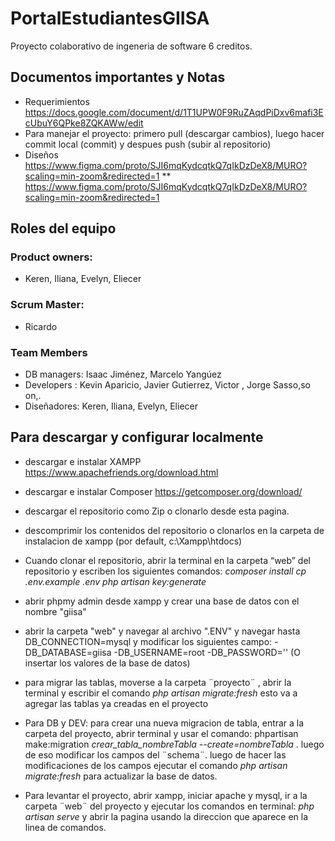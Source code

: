 # PortalEstudiantesGIISA
Proyecto colaborativo de ingeneria de software 6 creditos.

## Documentos importantes y Notas
* Requerimientos https://docs.google.com/document/d/1T1UPW0F9RuZAqdPiDxv6mafi3EcUbuY6QPke8ZQKAWw/edit
* Para manejar el proyecto: primero pull (descargar cambios), luego hacer commit local (commit) y despues push (subir al repositorio)
* Diseños https://www.figma.com/proto/SJI6mqKydcqtkQ7qIkDzDeX8/MURO?scaling=min-zoom&redirected=1
** https://www.figma.com/proto/SJI6mqKydcqtkQ7qIkDzDeX8/MURO?scaling=min-zoom&redirected=1


## Roles del equipo
### Product owners:
* Keren, Iliana, Evelyn, Eliecer

### Scrum Master:
* Ricardo

### Team Members
* DB managers: Isaac Jiménez, Marcelo Yangúez
* Developers : Kevin Aparicio, Javier Gutierrez, Victor , Jorge Sasso,so on,. 
* Diseñadores: Keren, Iliana, Evelyn, Eliecer

## Para descargar y configurar localmente
* descargar e instalar XAMPP https://www.apachefriends.org/download.html
* descargar e instalar Composer https://getcomposer.org/download/
* descargar el repositorio como Zip o clonarlo desde esta pagina.
* descomprimir los contenidos del repositorio o clonarlos en la carpeta de instalacion de xampp (por default, c:\Xampp\htdocs)
* Cuando clonar el repositorio, abrir la terminal en la carpeta “web” del repositorio y escriben los siguientes comandos:
  _composer install_
  _cp .env.example .env_
  _php artisan key:generate_

* abrir phpmy admin desde xampp y crear una base de datos con el nombre "giisa"
* abrir la carpeta "web" y navegar al archivo ".ENV" y navegar hasta DB_CONNECTION=mysql y modificar los siguientes campo:
  -DB_DATABASE=giisa
  -DB_USERNAME=root
  -DB_PASSWORD='' (O insertar los valores de la base de datos)   
* para migrar las tablas, moverse a la carpeta ¨proyecto¨ , abrir la terminal y escribir el comando _php artisan migrate:fresh_ esto va a agregar las tablas ya creadas en el proyecto
* Para DB y DEV: para crear una nueva migracion de tabla, entrar a la carpeta del proyecto, abrir terminal y usar el comando: phpartisan  make:migration _crear_tabla_nombreTabla --create=nombreTabla_ . luego de eso modificar los campos del ¨schema¨. luego de hacer las modificaciones de los campos ejecutar el comando _php artisan migrate:fresh_ para actualizar la base de datos.
* Para levantar el proyecto, abrir xampp, iniciar apache y mysql, ir a la carpeta ¨web¨ del proyecto y ejecutar los comandos en terminal: _php artisan serve_ y abrir la pagina usando la direccion que aparece en la linea de comandos. 
